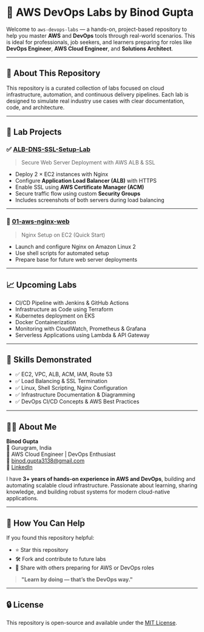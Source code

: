 # 🚀 AWS DevOps Labs by Binod Gupta

Welcome to `aws-devops-labs` — a hands-on, project-based repository to help you master **AWS** and **DevOps** tools through real-world scenarios. This is ideal for professionals, job seekers, and learners preparing for roles like **DevOps Engineer**, **AWS Cloud Engineer**, and **Solutions Architect**.

---

## 📘 About This Repository

This repository is a curated collection of labs focused on cloud infrastructure, automation, and continuous delivery pipelines. Each lab is designed to simulate real industry use cases with clear documentation, code, and architecture.

---

## 🧪 Lab Projects

### ✅ [ALB-DNS-SSL-Setup-Lab](./ALB-DNS-SSL-Setup-Lab)
> Secure Web Server Deployment with AWS ALB & SSL

- Deploy 2 × EC2 instances with Nginx
- Configure **Application Load Balancer (ALB)** with HTTPS
- Enable SSL using **AWS Certificate Manager (ACM)**
- Secure traffic flow using custom **Security Groups**
- Includes screenshots of both servers during load balancing

---

### 🔧 [01-aws-nginx-web](./01-aws-nginx-web)
> Nginx Setup on EC2 (Quick Start)

- Launch and configure Nginx on Amazon Linux 2
- Use shell scripts for automated setup
- Prepare base for future web server deployments

---

## 📈 Upcoming Labs

- CI/CD Pipeline with Jenkins & GitHub Actions
- Infrastructure as Code using Terraform
- Kubernetes deployment on EKS
- Docker Containerization
- Monitoring with CloudWatch, Prometheus & Grafana
- Serverless Applications using Lambda & API Gateway

---

## 🧠 Skills Demonstrated

- ✅ EC2, VPC, ALB, ACM, IAM, Route 53
- ✅ Load Balancing & SSL Termination
- ✅ Linux, Shell Scripting, Nginx Configuration
- ✅ Infrastructure Documentation & Diagramming
- ✅ DevOps CI/CD Concepts & AWS Best Practices

---


## 🙋‍♂️ About Me

**Binod Gupta**  
📍 Gurugram, India  
🔧 AWS Cloud Engineer | DevOps Enthusiast  
📧 binod.gupta3138@gmail.com  
🔗 [LinkedIn](https://www.linkedin.com/in/binodgupta94)

I have **3+ years of hands-on experience in AWS and DevOps**, building and automating scalable cloud infrastructure. Passionate about learning, sharing knowledge, and building robust systems for modern cloud-native applications.

---

## 🙌 How You Can Help

If you found this repository helpful:

- ⭐ Star this repository
- 🛠️ Fork and contribute to future labs
- 📣 Share with others preparing for AWS or DevOps roles

> **"Learn by doing — that’s the DevOps way."**

---

## 🔒 License

This repository is open-source and available under the [MIT License](./LICENSE).


